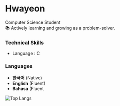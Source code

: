# Hwayeon

Computer Science Student  
📚 Actively learning and growing as a problem-solver.  

### Technical Skills
- Language : C

### Languages

- **한국어** (Native)  
- **English** (Fluent)
- **Bahasa** (Fluent

![Top Langs](https://github-readme-stats.vercel.app/api/top-langs/?username=Hwayeeon&size_weight=0.5&count_weight=0.5)
